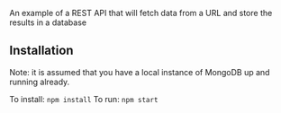 An example of a REST API that will fetch data from a URL and store the results in a database

## Installation

Note: it is assumed that you have a local instance of MongoDB up and running already.

To install: `npm install`
To run: `npm start`

